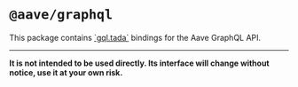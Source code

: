 # `@aave/graphql`

This package contains [&#x60;gql.tada&#x60;](https://gql-tada.0no.co/) bindings for the Aave GraphQL API.

---

**It is not intended to be used directly. Its interface will change without notice, use it at your own risk.**

